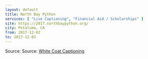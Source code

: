 ```yaml
---
layout: default
title: North Bay Python
services: [ "Live Captioning", "Financial Aid / Scholarships" ]
site: https://2017.northbaypython.org/
city: Petaluma, CA
from: 2017-12-02
to: 2017-12-03
---
```


Source: Source: [White Coat Captioning](http://www.whitecoatcaptioning.com/)
